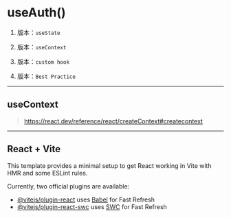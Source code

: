 # useAuth()

1. 版本：`useState`

2. 版本：`useContext`

3. 版本：`custom hook`

4. 版本：`Best Practice`

---

## useContext

> <https://react.dev/reference/react/createContext#createcontext>

---

## React + Vite

This template provides a minimal setup to get React working in Vite with HMR and some ESLint rules.

Currently, two official plugins are available:

- [@vitejs/plugin-react](https://github.com/vitejs/vite-plugin-react/blob/main/packages/plugin-react/README.md) uses [Babel](https://babeljs.io/) for Fast Refresh
- [@vitejs/plugin-react-swc](https://github.com/vitejs/vite-plugin-react-swc) uses [SWC](https://swc.rs/) for Fast Refresh

